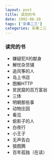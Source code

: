 ```yaml
---
layout: post
title: 读完的书
date: 1992-06-20
tags: ['杂事二三']
categories: 杂事二三
---
```


### 读完的书

- 嫌疑犯X的献身
- 解忧杂货铺
- 追风筝的人
- 岛上书店
- 图解HTTP
- 贫民窟的百万富翁
- 三体
- 明朝那些事
- 动物庄园
- 看见
- 偷影子的人
- 白夜行
- 小王子
- 无声告白
- 狼图腾
- 百年孤独（在读）